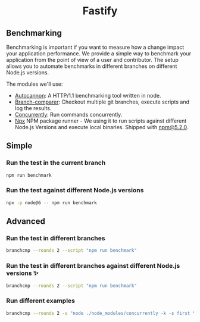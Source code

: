 <h1 align="center">Fastify</h1>

## Benchmarking
Benchmarking is important if you want to measure how a change impact your application performance. We provide a simple way to benchmark your application from the point of view of a user and contributor. The setup allows you to automate benchmarks in different branches on different Node.js versions.

The modules we'll use:
- [Autocannon](https://github.com/mcollina/autocannon): A HTTP/1.1 benchmarking tool written in node.
- [Branch-comparer](https://github.com/StarpTech/branch-comparer): Checkout multiple git branches, execute scripts and log the results.
- [Concurrently](https://github.com/kimmobrunfeldt/concurrently): Run commands concurrently.
- [Npx](https://github.com/zkat/npx) NPM package runner - We using it to run scripts against different Node.js Versions and execute local binaries. Shipped with npm@5.2.0.

## Simple

### Run the test in the current branch
```sh
npm run benchmark
```

### Run the test against different Node.js versions
```sh
npx -p node@6 -- npm run benchmark
```

## Advanced

### Run the test in different branches
```sh
branchcmp --rounds 2 --script "npm run benchmark"
```

### Run the test in different branches against different Node.js versions ✨
```sh
branchcmp --rounds 2 --script "npm run benchmark"
```


### Run different examples

```sh
branchcmp --rounds 2 -s "node ./node_modules/concurrently -k -s first \"node ./examples/asyncawait.js\" \"node ./node_modules/autocannon -c 100 -d 5 -p 10 localhost:3000/\""
```
